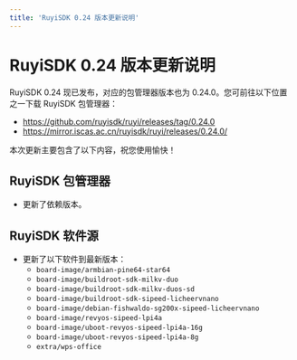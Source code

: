 ```yaml
---
title: 'RuyiSDK 0.24 版本更新说明'
---
```


# RuyiSDK 0.24 版本更新说明

RuyiSDK 0.24 现已发布，对应的包管理器版本也为 0.24.0。您可前往以下位置之一下载 RuyiSDK 包管理器：

* https://github.com/ruyisdk/ruyi/releases/tag/0.24.0
* https://mirror.iscas.ac.cn/ruyisdk/ruyi/releases/0.24.0/

本次更新主要包含了以下内容，祝您使用愉快！

## RuyiSDK 包管理器

* 更新了依赖版本。

## RuyiSDK 软件源

* 更新了以下软件到最新版本：
    * `board-image/armbian-pine64-star64`
    * `board-image/buildroot-sdk-milkv-duo`
    * `board-image/buildroot-sdk-milkv-duos-sd`
    * `board-image/buildroot-sdk-sipeed-licheervnano`
    * `board-image/debian-fishwaldo-sg200x-sipeed-licheervnano`
    * `board-image/revyos-sipeed-lpi4a`
    * `board-image/uboot-revyos-sipeed-lpi4a-16g`
    * `board-image/uboot-revyos-sipeed-lpi4a-8g`
    * `extra/wps-office`
